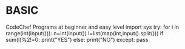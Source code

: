 # BASIC
CodeChef Programs at beginner and easy level
import sys
try:
    for i in range(int(input())):
        n=int(input())
        l=list(map(int,input().split()))
        if sum(l)%2!=0:
            print("YES")
        else:
            print("NO")
except:
    pass
